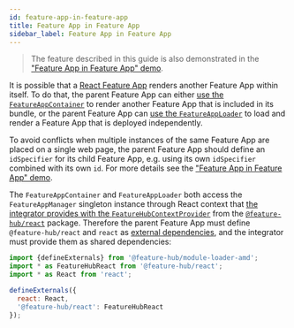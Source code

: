 ```yaml
---
id: feature-app-in-feature-app
title: Feature App in Feature App
sidebar_label: Feature App in Feature App
---
```


> The feature described in this guide is also demonstrated in the ["Feature App
> in Feature App" demo][feature-app-in-feature-demo].

It is possible that a [React Feature App][react-feature-app] renders another
Feature App within itself. To do that, the parent Feature App can either [use
the `FeatureAppContainer`][react-feature-app-container] to render another
Feature App that is included in its bundle, or the parent Feature App can [use
the `FeatureAppLoader`][react-feature-app-loader] to load and render a Feature
App that is deployed independently.

To avoid conflicts when multiple instances of the same Feature App are placed on
a single web page, the parent Feature App should define an `idSpecifier` for its
child Feature App, e.g. using its own `idSpecifier` combined with its own `id`.
For more details see the ["Feature App in Feature App"
demo][feature-app-in-feature-demo-outer].

The `FeatureAppContainer` and `FeatureAppLoader` both access the
`FeatureAppManager` singleton instance through React context that [the
integrator provides with the
`FeatureHubContextProvider`][placing-feature-apps-on-a-web-page-using-react]
from the [`@feature-hub/react`][react-api] package. Therefore the parent Feature
App must define `@feature-hub/react` and `react` as [external
dependencies][sharing-npm-dependencies], and the integrator must provide them as
shared dependencies:

```js
import {defineExternals} from '@feature-hub/module-loader-amd';
import * as FeatureHubReact from '@feature-hub/react';
import * as React from 'react';
```

```js
defineExternals({
  react: React,
  '@feature-hub/react': FeatureHubReact
});
```

[react-feature-app-container]:
  /docs/guides/integrating-the-feature-hub#react-feature-app-container
[placing-feature-apps-on-a-web-page-using-react]:
  /docs/guides/integrating-the-feature-hub#placing-feature-apps-on-a-web-page-using-react
[react-feature-app-loader]:
  /docs/guides/integrating-the-feature-hub#react-feature-app-loader
[react-feature-app]: /docs/guides/writing-a-feature-app#react-feature-app
[react-api]: /@feature-hub/react/
[sharing-npm-dependencies]: /docs/guides/sharing-npm-dependencies
[feature-app-in-feature-demo]:
  https://github.com/sinnerschrader/feature-hub/tree/master/packages/demos/src/feature-app-in-feature-app
[feature-app-in-feature-demo-outer]:
  https://github.com/sinnerschrader/feature-hub/tree/master/packages/demos/src/feature-app-in-feature-app/feature-app-outer.tsx
